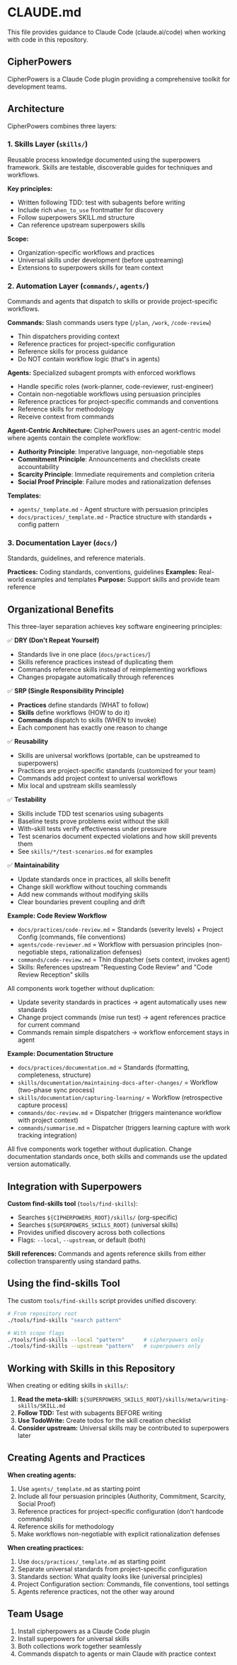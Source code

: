 # CLAUDE.md

This file provides guidance to Claude Code (claude.ai/code) when working with code in this repository.

## CipherPowers

CipherPowers is a Claude Code plugin providing a comprehensive toolkit for development teams.

## Architecture

CipherPowers combines three layers:

### 1. Skills Layer (`skills/`)

Reusable process knowledge documented using the superpowers framework. Skills are testable, discoverable guides for techniques and workflows.

**Key principles:**
- Written following TDD: test with subagents before writing
- Include rich `when_to_use` frontmatter for discovery
- Follow superpowers SKILL.md structure
- Can reference upstream superpowers skills

**Scope:**
- Organization-specific workflows and practices
- Universal skills under development (before upstreaming)
- Extensions to superpowers skills for team context

### 2. Automation Layer (`commands/`, `agents/`)

Commands and agents that dispatch to skills or provide project-specific workflows.

**Commands:** Slash commands users type (`/plan`, `/work`, `/code-review`)
- Thin dispatchers providing context
- Reference practices for project-specific configuration
- Reference skills for process guidance
- Do NOT contain workflow logic (that's in agents)

**Agents:** Specialized subagent prompts with enforced workflows
- Handle specific roles (work-planner, code-reviewer, rust-engineer)
- Contain non-negotiable workflows using persuasion principles
- Reference practices for project-specific commands and conventions
- Reference skills for methodology
- Receive context from commands

**Agent-Centric Architecture:**
CipherPowers uses an agent-centric model where agents contain the complete workflow:
- **Authority Principle**: Imperative language, non-negotiable steps
- **Commitment Principle**: Announcements and checklists create accountability
- **Scarcity Principle**: Immediate requirements and completion criteria
- **Social Proof Principle**: Failure modes and rationalization defenses

**Templates:**
- `agents/_template.md` - Agent structure with persuasion principles
- `docs/practices/_template.md` - Practice structure with standards + config pattern

### 3. Documentation Layer (`docs/`)

Standards, guidelines, and reference materials.

**Practices:** Coding standards, conventions, guidelines
**Examples:** Real-world examples and templates
**Purpose:** Support skills and provide team reference

## Organizational Benefits

This three-layer separation achieves key software engineering principles:

✅ **DRY (Don't Repeat Yourself)**
- Standards live in one place (`docs/practices/`)
- Skills reference practices instead of duplicating them
- Commands reference skills instead of reimplementing workflows
- Changes propagate automatically through references

✅ **SRP (Single Responsibility Principle)**
- **Practices** define standards (WHAT to follow)
- **Skills** define workflows (HOW to do it)
- **Commands** dispatch to skills (WHEN to invoke)
- Each component has exactly one reason to change

✅ **Reusability**
- Skills are universal workflows (portable, can be upstreamed to superpowers)
- Practices are project-specific standards (customized for your team)
- Commands add project context to universal workflows
- Mix local and upstream skills seamlessly

✅ **Testability**
- Skills include TDD test scenarios using subagents
- Baseline tests prove problems exist without the skill
- With-skill tests verify effectiveness under pressure
- Test scenarios document expected violations and how skill prevents them
- See `skills/*/test-scenarios.md` for examples

✅ **Maintainability**
- Update standards once in practices, all skills benefit
- Change skill workflow without touching commands
- Add new commands without modifying skills
- Clear boundaries prevent coupling and drift

**Example: Code Review Workflow**
- `docs/practices/code-review.md` = Standards (severity levels) + Project Config (commands, file conventions)
- `agents/code-reviewer.md` = Workflow with persuasion principles (non-negotiable steps, rationalization defenses)
- `commands/code-review.md` = Thin dispatcher (sets context, invokes agent)
- Skills: References upstream "Requesting Code Review" and "Code Review Reception" skills

All components work together without duplication:
- Update severity standards in practices → agent automatically uses new standards
- Change project commands (mise run test) → agent references practice for current command
- Commands remain simple dispatchers → workflow enforcement stays in agent

**Example: Documentation Structure**
- `docs/practices/documentation.md` = Standards (formatting, completeness, structure)
- `skills/documentation/maintaining-docs-after-changes/` = Workflow (two-phase sync process)
- `skills/documentation/capturing-learning/` = Workflow (retrospective capture process)
- `commands/doc-review.md` = Dispatcher (triggers maintenance workflow with project context)
- `commands/summarise.md` = Dispatcher (triggers learning capture with work tracking integration)

All five components work together without duplication. Change documentation standards once, both skills and commands use the updated version automatically.

## Integration with Superpowers

**Custom find-skills tool** (`tools/find-skills`):
- Searches `${CIPHERPOWERS_ROOT}/skills/` (org-specific)
- Searches `${SUPERPOWERS_SKILLS_ROOT}` (universal skills)
- Provides unified discovery across both collections
- Flags: `--local`, `--upstream`, or default (both)

**Skill references:**
Commands and agents reference skills from either collection transparently using standard paths.

## Using the find-skills Tool

The custom `tools/find-skills` script provides unified discovery:

```bash
# From repository root
./tools/find-skills "search pattern"

# With scope flags
./tools/find-skills --local "pattern"      # cipherpowers only
./tools/find-skills --upstream "pattern"   # superpowers only
```

## Working with Skills in this Repository

When creating or editing skills in `skills/`:

1. **Read the meta-skill:** `${SUPERPOWERS_SKILLS_ROOT}/skills/meta/writing-skills/SKILL.md`
2. **Follow TDD:** Test with subagents BEFORE writing
3. **Use TodoWrite:** Create todos for the skill creation checklist
4. **Consider upstream:** Universal skills may be contributed to superpowers later

## Creating Agents and Practices

**When creating agents:**
1. Use `agents/_template.md` as starting point
2. Include all four persuasion principles (Authority, Commitment, Scarcity, Social Proof)
3. Reference practices for project-specific configuration (don't hardcode commands)
4. Reference skills for methodology
5. Make workflows non-negotiable with explicit rationalization defenses

**When creating practices:**
1. Use `docs/practices/_template.md` as starting point
2. Separate universal standards from project-specific configuration
3. Standards section: What quality looks like (universal principles)
4. Project Configuration section: Commands, file conventions, tool settings
5. Agents reference practices, not the other way around

## Team Usage

1. Install cipherpowers as a Claude Code plugin
2. Install superpowers for universal skills
3. Both collections work together seamlessly
4. Commands dispatch to agents or main Claude with practice context

